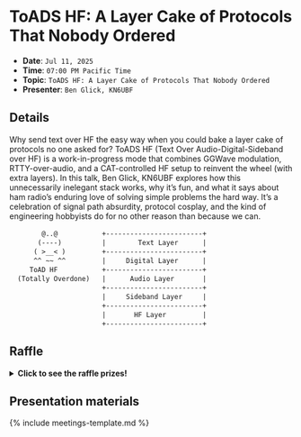 # ToADS HF: A Layer Cake of Protocols That Nobody Ordered

* **Date**: `Jul 11, 2025`
* **Time**: `07:00 PM Pacific Time`
* **Topic**: `ToADS HF: A Layer Cake of Protocols That Nobody Ordered`
* **Presenter**: `Ben Glick, KN6UBF`

## Details

Why send text over HF the easy way when you could bake a layer cake of protocols no one asked for?
ToADS HF (Text Over Audio-Digital-Sideband over HF) is a work-in-progress mode that combines GGWave modulation, RTTY-over-audio, and a CAT-controlled HF setup to reinvent the wheel (with extra layers). In this talk, Ben Glick, KN6UBF explores how this unnecessarily inelegant stack works, why it’s fun, and what it says about ham radio’s enduring love of solving simple problems the hard way. It’s a celebration of signal path absurdity, protocol cosplay, and the kind of engineering hobbyists do for no other reason than because we can.

```
        @..@           +------------------------+
       (----)          |        Text Layer      |
      ( >__< )         +------------------------+
      ^^ ~~ ^^         |     Digital Layer      |
     ToAD HF           +------------------------+
  (Totally Overdone)   |      Audio Layer       |
                       +------------------------+
                       |     Sideband Layer     |
                       +------------------------+
                       |       HF Layer         |
                       +------------------------+

```

## Raffle

<details>
  <summary><b>Click to see the raffle prizes!</b></summary>
  <table>
    <tr>
        <th>1st prize</th>
        <th>2nd prize</th>
        <th>3rd prize</th>
        <th>4th prize</th>
        <th>5th prize</th>
    </tr>
    <tr>
        <td><img src="/meetings/2025/raffle/202507-1.jpg" alt="image"></td>
        <td><img src="/meetings/2025/raffle/202507-2.jpg" alt="image"></td>
        <td><img src="/meetings/2025/raffle/202507-3.jpg" alt="image"></td>
        <td><img src="/meetings/2025/raffle/202507-4.jpg" alt="image"></td>
        <td><img src="/meetings/2025/raffle/202507-5.jpg" alt="image"></td>
    </tr>
    <tr>
        <td>YAESU FT-4XR UHF/VHF HT</td>
        <td>iFixit Mako Driver Kit</td>
        <td>Nitecore NU25 400 UL Ultra Lightweight Headlamp</td>
        <td>GoldStar (LG) Digital Multimeter DM-311</td>
        <td>VCELINK Wire Stripper + KLEIN TOOLS Flush Cutter</td>
    </tr>
  </table>  
</details>

## Presentation materials

{% include meetings-template.md %}

